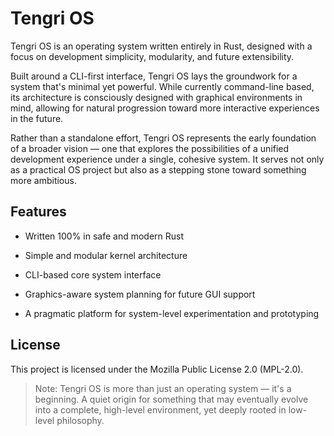 # Tengri OS
Tengri OS is an operating system written entirely in Rust, designed with a focus on development simplicity, modularity, and future extensibility.

Built around a CLI-first interface, Tengri OS lays the groundwork for a system that's minimal yet powerful. While currently command-line based, its architecture is consciously designed with graphical environments in mind, allowing for natural progression toward more interactive experiences in the future.

Rather than a standalone effort, Tengri OS represents the early foundation of a broader vision — one that explores the possibilities of a unified development experience under a single, cohesive system. It serves not only as a practical OS project but also as a stepping stone toward something more ambitious.

## Features
* Written 100% in safe and modern Rust

* Simple and modular kernel architecture

* CLI-based core system interface

* Graphics-aware system planning for future GUI support

* A pragmatic platform for system-level experimentation and prototyping

## License
This project is licensed under the Mozilla Public License 2.0 (MPL-2.0).

> Note: Tengri OS is more than just an operating system — it's a beginning. A quiet origin for something that may eventually evolve into a complete, high-level environment, yet deeply rooted in low-level philosophy.